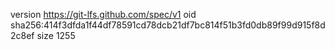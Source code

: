 version https://git-lfs.github.com/spec/v1
oid sha256:414f3dfda1f44df78591cd78dcb21df7bc814f51b3fd0db89f99d915f8d2c8ef
size 1255
